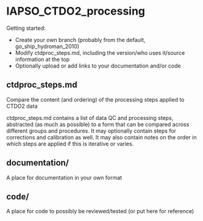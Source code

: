 # IAPSO_CTDO2_processing

Getting started: 
- Create your own branch (probably from the default, go_ship_hydroman_2010)
- Modify ctdproc_steps.md, including the version/who uses it/source information at the top
- Optionally upload or add links to your documentation and/or code

## ctdproc_steps.md

Compare the content (and ordering) of the processing steps applied to CTDO2 data

ctdproc_steps.md contains a list of data QC and processing steps, abstracted (as much as possible) to a form that can be compared across different groups and procedures. It may optionally contain steps for corrections and calibration as well. It may also contain notes on the order in which steps are applied if this is iterative or varies. 

## documentation/

A place for documentation in your own format

## code/

A place for code to possibly be reviewed/tested (or put here for reference)
